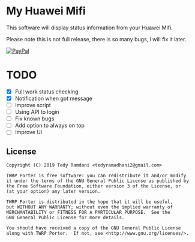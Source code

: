 # My Huawei Mifi
This software will display status information from your Huawei Mifi.

Please note this is not full release, there is so many bugs, i will fix it later.

[![PayPal](https://www.paypalobjects.com/webstatic/mktg/Logo/pp-logo-200px.png)](https://paypal.me/AyraHikari)

# TODO

- [x] Full work status checking
- [x] Notification when got message
- [ ] Improve script
- [ ] Using API to login
- [ ] Fix known bugs
- [ ] Add option to always on top
- [ ] Improve Ui

## License

    Copyright (C) 2019 Tedy Ramdani <tedyramadhani2@gmail.com>
    
    TWRP Porter is free software: you can redistribute it and/or modify
    it under the terms of the GNU General Public License as published by
    the Free Software Foundation, either version 3 of the License, or
    (at your option) any later version.
    
    TWRP Porter is distributed in the hope that it will be useful,
    but WITHOUT ANY WARRANTY; without even the implied warranty of
    MERCHANTABILITY or FITNESS FOR A PARTICULAR PURPOSE.  See the
    GNU General Public License for more details.
    
    You should have received a copy of the GNU General Public License
    along with TWRP Porter.  If not, see <http://www.gnu.org/licenses/>.
